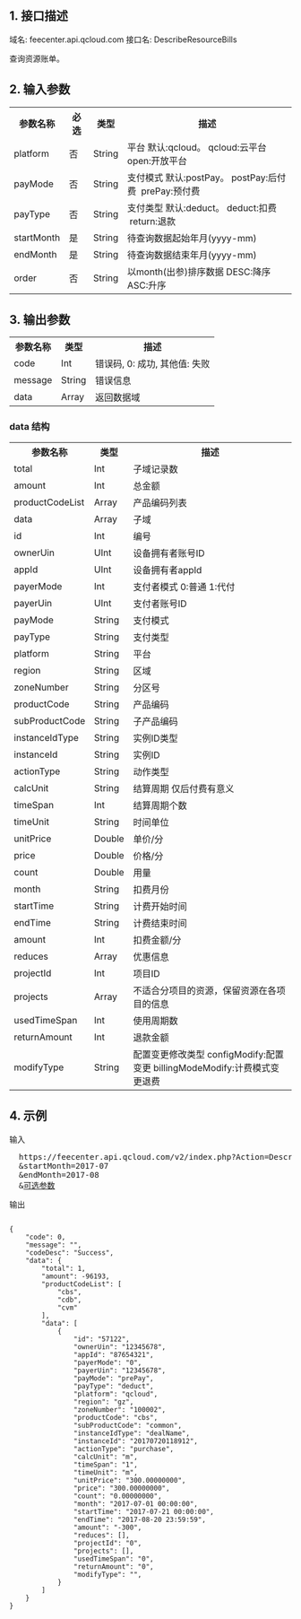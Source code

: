## 1. 接口描述
 
域名: feecenter.api.qcloud.com
接口名: DescribeResourceBills

查询资源账单。

 

## 2. 输入参数
 

<table class="t"><tbody><tr>
<th><b>参数名称</b></th>
<th><b>必选</b></th>
<th><b>类型</b></th>
<th><b>描述</b></th>
<tr>
<td> platform <td> 否 <td> String <td> 平台 默认:qcloud。 qcloud:云平台  open:开放平台
<tr>
<td> payMode <td> 否 <td> String <td> 支付模式 默认:postPay。 postPay:后付费  prePay:预付费
<tr>
<td> payType <td> 否 <td> String <td> 支付类型 默认:deduct。 deduct:扣费  return:退款
<tr>
<td> startMonth <td> 是 <td> String <td> 待查询数据起始年月(yyyy-mm)
<tr>
<td> endMonth <td> 是 <td> String <td> 待查询数据结束年月(yyyy-mm)
<tr>
<td> order <td> 否 <td> String <td> 以month(出参)排序数据 DESC:降序 ASC:升序
</tbody></table>

 

## 3. 输出参数
 

<table class="t"><tbody><tr>
<th><b>参数名称</b></th>
<th><b>类型</b></th>
<th><b>描述</b></th>
<tr>
<td> code <td> Int <td> 错误码, 0: 成功, 其他值: 失败
<tr>
<td> message <td> String <td> 错误信息
<tr>
<td> data <td> Array <td> 返回数据域
</tbody></table>

### data 结构
<table class="t"><tbody><tr>
<th><b>参数名称</b></th>
<th><b>类型</b></th>
<th><b>描述</b></th>
<tr>
<td> total <td> Int <td> 子域记录数
<tr>
<td> amount <td> Int <td> 总金额
<tr>
<td> productCodeList <td> Array <td> 产品编码列表
<tr>
<td> data <td> Array <td> 子域
<tr>
<td> id <td> Int <td> 编号
<tr>
<td> ownerUin <td> UInt <td> 设备拥有者账号ID
<tr>
<td> appId <td> UInt <td> 设备拥有者appId
<tr>
<td> payerMode <td> Int <td> 支付者模式 0:普通 1:代付
<tr>
<td> payerUin <td> UInt <td> 支付者账号ID
<tr>
<td> payMode <td> String <td> 支付模式
<tr>
<td> payType <td> String <td> 支付类型
<tr>
<td> platform <td> String <td> 平台
<tr>
<td> region <td> String <td> 区域
<tr>
<td> zoneNumber <td> String <td> 分区号
<tr>
<td> productCode <td> String <td> 产品编码
<tr>
<td> subProductCode <td> String <td> 子产品编码
<tr>
<td> instanceIdType <td> String <td> 实例ID类型
<tr>
<td> instanceId <td> String <td> 实例ID
<tr>
<td> actionType <td> String <td> 动作类型
<tr>
<td> calcUnit <td> String <td> 结算周期 仅后付费有意义
<tr>
<td> timeSpan <td> Int <td> 结算周期个数
<tr>
<td> timeUnit <td> String <td> 时间单位
<tr>
<td> unitPrice <td> Double <td> 单价/分
<tr>
<td> price <td> Double <td> 价格/分
<tr>
<td> count <td> Double <td> 用量
<tr>
<td> month <td> String <td> 扣费月份
<tr>
<td> startTime <td> String <td> 计费开始时间
<tr>
<td> endTime <td> String <td> 计费结束时间
<tr>
<td> amount <td> Int <td> 扣费金额/分
<tr>
<td> reduces <td> Array <td> 优惠信息
<tr>
<td> projectId <td> Int <td> 项目ID
<tr>
<td> projects <td> Array <td> 不适合分项目的资源，保留资源在各项目的信息
<tr>
<td> usedTimeSpan <td> Int <td> 使用周期数
<tr>
<td> returnAmount <td> Int <td> 退款金额
<tr>
<td> modifyType <td> String <td> 配置变更修改类型 configModify:配置变更 billingModeModify:计费模式变更退费
</tbody></table>

 

## 4. 示例
 
输入
<pre>
  https://feecenter.api.qcloud.com/v2/index.php?Action=DescribeResourceBills
  &startMonth=2017-07
  &endMonth=2017-08
  &<a href="http://tce.fsphere.cn/document/api/213/6976">可选参数</a>
</pre>

输出
```

{
    "code": 0,
    "message": "",
    "codeDesc": "Success",
    "data": {
        "total": 1,
        "amount": -96193,
        "productCodeList": [
            "cbs",
            "cdb",
            "cvm"
        ],
        "data": [
            {
                "id": "57122",
                "ownerUin": "12345678",
                "appId": "87654321",
                "payerMode": "0",
                "payerUin": "12345678",
                "payMode": "prePay",
                "payType": "deduct",
                "platform": "qcloud",
                "region": "gz",
                "zoneNumber": "100002",
                "productCode": "cbs",
                "subProductCode": "common",
                "instanceIdType": "dealName",
                "instanceId": "20170720118912",
                "actionType": "purchase",
                "calcUnit": "m",
                "timeSpan": "1",
                "timeUnit": "m",
                "unitPrice": "300.00000000",
                "price": "300.00000000",
                "count": "0.00000000",
                "month": "2017-07-01 00:00:00",
                "startTime": "2017-07-21 00:00:00",
                "endTime": "2017-08-20 23:59:59",
                "amount": "-300",
                "reduces": [],
                "projectId": "0",
                "projects": [],
                "usedTimeSpan": "0",
                "returnAmount": "0",
                "modifyType": "",
            }
        ]
    }
}


```

